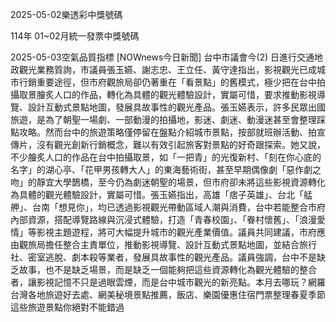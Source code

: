 
2025-05-02樂透彩中獎號碼

                                
114年 01~02月統一發票中獎號碼
                             
2025-05-03空氣品質指標
                              [NOWnews今日新聞] 台中市議會今(2) 日進行交通地政觀光業務質詢，市議員張玉嬿、謝志忠、王立任、黃守達指出，影視觀光已成城市行銷重要途徑，但市府觀旅局卻仍著重在「看景點」的舊模式，極少把在台中拍攝取景膾炙人口的作品，轉化為具體的觀光體驗設計，實屬可惜，要求推動影視導覽、設計互動式景點地圖，發展具故事性的觀光產品。張玉嬿表示，許多民眾出國旅遊，是為了朝聖一場劇、一部動漫的拍攝地，影迷、劇迷、動漫迷甚至會整理踩點攻略。然而台中的旅遊策略僅停留在盤點介紹城市景點，按部就班辦活動、拍宣傳片，沒有觀光創新行銷概念，難以有效引起旅客對景點的好奇跟探索。她又說，不少膾炙人口的作品在台中拍攝取景，如「一把青」的光復新村、「刻在你心底的名字」的湖心亭、「花甲男孩轉大人」的東海藝術街，甚至早期偶像劇「惡作劇之吻」的靜宜大學鵲橋，至今仍為劇迷朝聖的場景，但市府卻未將這些影視資源轉化為具體的觀光體驗設計，實屬可惜。張玉嬿指出，高雄「痞子英雄」、台北「艋舺」、台南「想見你」，均已透過影視觀光帶動區域人潮與消費，台中若能整合市府內部資源，搭配導覽路線與沉浸式體驗，打造「青春校園」、「眷村懷舊」、「浪漫愛情」等影視主題遊程，將可大幅提升城市的觀光產業價值。議員共同建議，市府應由觀旅局擔任整合主責單位，推動影視導覽、設計互動式景點地圖，並結合旅行社、密室逃脫、劇本殺等業者，發展具故事性的觀光產品。議員強調，台中不是缺乏故事，也不是缺乏場景，而是缺乏一個能夠把這些資源轉化為觀光體驗的整合者，讓影視記憶不只是過眼雲煙，而是台中城市觀光的新亮點。本月去哪玩？網羅台灣各地旅遊好去處、網美秘境景點推薦，飯店、樂園優惠住宿門票整理春夏季節這些旅遊景點你絕對不能錯過